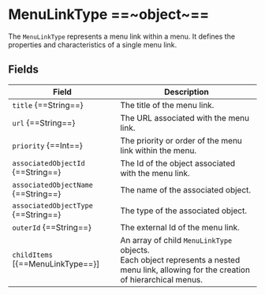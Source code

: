 # MenuLinkType ==~object~==

The `MenuLinkType` represents a menu link within a menu. It defines the properties and characteristics of a single menu link.

## Fields

| Field                                 | Description                                                            |
|---------------------------------------|------------------------------------------------------------------------|
| `title` {==String==}                  | The title of the menu link.                                            |
| `url` {==String==}                    | The URL associated with the menu link.                                 |
| `priority` {==Int==}                  | The priority or order of the menu link within the menu.                |
| `associatedObjectId` {==String==}     | The Id of the object associated with the menu link.                    |
| `associatedObjectName` {==String==}   | The name of the associated object.                                     |
| `associatedObjectType` {==String==}   | The type of the associated object.                                     |
| `outerId` {==String==}                | The external Id of the menu link.                                      |
| `childItems` [{==MenuLinkType==}]     | An array of child `MenuLinkType` objects.<br>Each object represents a nested menu link, allowing for the creation of hierarchical menus.                     |

